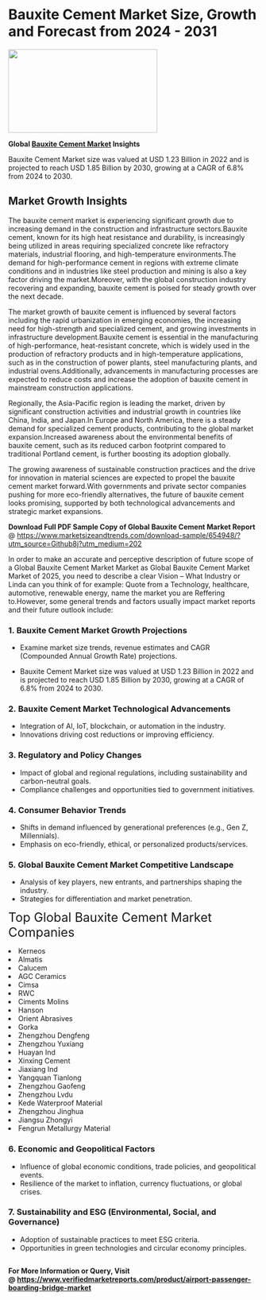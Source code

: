 <H1>Bauxite Cement Market Size, Growth and Forecast from 2024 - 2031</H1><img class="aligncenter size-medium wp-image-584254" src="https://thirdeyenews.in/wp-content/uploads/2024/09/Global-Market-Research-300x168.jpeg" alt="" width="300" height="168" /><p><strong>Global&nbsp;<a href="https://www.marketsizeandtrends.com/download-sample/654948/?utm_source=Github8j?utm_medium=202">Bauxite Cement Market</a> Insights</strong></p><p>Bauxite Cement Market size was valued at USD 1.23 Billion in 2022 and is projected to reach USD 1.85 Billion by 2030, growing at a CAGR of 6.8% from 2024 to 2030.</p><p><h2>Market Growth Insights</h2> <p>The bauxite cement market is experiencing significant growth due to increasing demand in the construction and infrastructure sectors.Bauxite cement, known for its high heat resistance and durability, is increasingly being utilized in areas requiring specialized concrete like refractory materials, industrial flooring, and high-temperature environments.The demand for high-performance cement in regions with extreme climate conditions and in industries like steel production and mining is also a key factor driving the market.Moreover, with the global construction industry recovering and expanding, bauxite cement is poised for steady growth over the next decade.</p> <p>The market growth of bauxite cement is influenced by several factors including the rapid urbanization in emerging economies, the increasing need for high-strength and specialized cement, and growing investments in infrastructure development.Bauxite cement is essential in the manufacturing of high-performance, heat-resistant concrete, which is widely used in the production of refractory products and in high-temperature applications, such as in the construction of power plants, steel manufacturing plants, and industrial ovens.Additionally, advancements in manufacturing processes are expected to reduce costs and increase the adoption of bauxite cement in mainstream construction applications.</p> <p>Regionally, the Asia-Pacific region is leading the market, driven by significant construction activities and industrial growth in countries like China, India, and Japan.In Europe and North America, there is a steady demand for specialized cement products, contributing to the global market expansion.Increased awareness about the environmental benefits of bauxite cement, such as its reduced carbon footprint compared to traditional Portland cement, is further boosting its adoption globally.</p> <p>The growing awareness of sustainable construction practices and the drive for innovation in material sciences are expected to propel the bauxite cement market forward.With governments and private sector companies pushing for more eco-friendly alternatives, the future of bauxite cement looks promising, supported by both technological advancements and strategic market expansions.</p> <p><span class=""><strong>Download Full PDF Sample Copy of Global Bauxite Cement Market Report</strong> @ <a href="https://www.marketsizeandtrends.com/download-sample/654948/?utm_source=Github8j?utm_medium=202" target="_blank">https://www.marketsizeandtrends.com/download-sample/654948/?utm_source=Github8j?utm_medium=202</a></span></p><p>In order to make an accurate and perceptive description of future scope of a Global&nbsp;Bauxite Cement Market Market as Global&nbsp;Bauxite Cement Market Market of 2025, you need to describe a clear Vision &ndash; What Industry or Linda can you think of for example: Quote from a Technology, healthcare, automotive, renewable energy, name the market you are Reffering to.However, some general trends and factors usually impact market reports and their future outlook include:</p><h3>1.&nbsp;<strong>Bauxite Cement Market Growth Projections</strong></h3><ul><li>Examine market size trends, revenue estimates and CAGR (Compounded Annual Growth Rate) projections.</li><li><p>Bauxite Cement Market size was valued at USD 1.23 Billion in 2022 and is projected to reach USD 1.85 Billion by 2030, growing at a CAGR of 6.8% from 2024 to 2030.</p></li></ul><h3>2.&nbsp;<strong>Bauxite Cement Market Technological Advancements</strong></h3><ul><li>Integration of AI, IoT, blockchain, or automation in the industry.</li><li>Innovations driving cost reductions or improving efficiency.</li></ul><h3>3.&nbsp;<strong>Regulatory and Policy Changes</strong></h3><ul><li>Impact of global and regional regulations, including sustainability and carbon-neutral goals.</li><li>Compliance challenges and opportunities tied to government initiatives.</li></ul><h3>4.&nbsp;<strong>Consumer Behavior Trends</strong></h3><ul><li>Shifts in demand influenced by generational preferences (e.g., Gen Z, Millennials).</li><li>Emphasis on eco-friendly, ethical, or personalized products/services.</li></ul><h3>5.&nbsp;<strong>Global Bauxite Cement Market Competitive Landscape</strong></h3><ul><li>Analysis of key players, new entrants, and partnerships shaping the industry.</li><li>Strategies for differentiation and market penetration.</li></ul><p data-pm-slice="1 1 []"><span style="color: inherit; font-family: inherit; font-size: 25px;">Top Global Bauxite Cement Market Companies</span></p><div class="" data-test-id=""><p><li> Kerneos</li><li> Almatis</li><li> Calucem</li><li> AGC Ceramics</li><li> Cimsa</li><li> RWC</li><li> Ciments Molins</li><li> Hanson</li><li> Orient Abrasives</li><li> Gorka</li><li> Zhengzhou Dengfeng</li><li> Zhengzhou Yuxiang</li><li> Huayan Ind</li><li> Xinxing Cement</li><li> Jiaxiang Ind</li><li> Yangquan Tianlong</li><li> Zhengzhou Gaofeng</li><li> Zhengzhou Lvdu</li><li> Kede Waterproof Material</li><li> Zhengzhou Jinghua</li><li> Jiangsu Zhongyi</li><li> Fengrun Metallurgy Material</li></p></div><h3>6.&nbsp;<strong>Economic and Geopolitical Factors</strong></h3><ul><li>Influence of global economic conditions, trade policies, and geopolitical events.</li><li>Resilience of the market to inflation, currency fluctuations, or global crises.</li></ul><h3>7.&nbsp;<strong>Sustainability and ESG (Environmental, Social, and Governance)</strong></h3><ul><li>Adoption of sustainable practices to meet ESG criteria.</li><li>Opportunities in green technologies and circular economy principles.</li></ul><h2><strong style="font-size: 14px;">For More Information or Query, Visit @&nbsp;</strong><a style="background-color: #ffffff; font-size: 14px;" href="https://www.marketsizeandtrends.com/report/bauxite-cement-market/" target="_blank">https://www.verifiedmarketreports.com/product/airport-passenger-boarding-bridge-market</a></h2>
